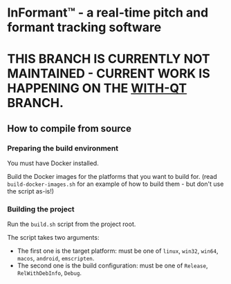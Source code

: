 # InFormant™ - a real-time pitch and formant tracking software

# THIS BRANCH IS CURRENTLY NOT MAINTAINED - CURRENT WORK IS HAPPENING ON THE [WITH-QT](/clo-yunhee/in-formant/tree/with-qt) BRANCH.

## How to compile from source

### Preparing the build environment

You must have Docker installed.

Build the Docker images for the platforms that you want to build for. (read `build-docker-images.sh` for an example of how to build them - but don't use the script as-is!)

### Building the project

Run the `build.sh` script from the project root.

The script takes two arguments:
- The first one is the target platform: must be one of `linux`, `win32`, `win64`, `macos`, `android`, `emscripten`.
- The second one is the build configuration: must be one of `Release`, `RelWithDebInfo`, `Debug`.
